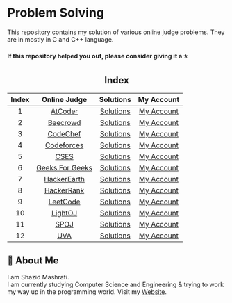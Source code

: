 # Problem Solving

This repository contains my solution of various online judge problems. They are in  mostly in C and C++ language.

#### If this repository helped you out, please consider giving it a :star:
<div align="center">

## Index 

|  Index  |  Online Judge  |  Solutions  |  My Account  |
| :-----: | :------------: | :---------: | :----------: |
| 1 | [AtCoder](https://atcoder.jp/) | [Solutions]() | [My Account](https://atcoder.jp/users/shazidmashrafi)
| 2 | [Beecrowd](https://judge.beecrowd.com/en) | [Solutions]() | [My Account](https://judge.beecrowd.com/en/profile/790252)
| 3 | [CodeChef](https://www.codechef.com) | [Solutions]() | [My Account](https://www.codechef.com/users/shazidmashrafi)
| 4 | [Codeforces](https://codeforces.com/) | [Solutions]() | [My Account](https://codeforces.com/profile/ShazidMashrafi)
| 5 | [CSES](https://cses.fi/) | [Solutions]() | [My Account](https://cses.fi/user/238576)
| 6 | [Geeks For Geeks](https://www.geeksforgeeks.org/) | [Solutions]() | [My Account](https://www.geeksforgeeks.org/user/shazidmashrafi/)
| 7 | [HackerEarth](https://www.hackerearth.com/challenges/) | [Solutions]() | [My Account](https://www.hackerearth.com/@shazidmashrafi/)
| 8 | [HackerRank](https://www.hackerrank.com/dashboard) | [Solutions]() | [My Account](https://www.hackerrank.com/profile/shazidmashrafi)
| 9 | [LeetCode](https://leetcode.com/) | [Solutions]() | [My Account](https://leetcode.com/u/shazidmashrafi/)
| 10 | [LightOJ](https://lightoj.com/home/) | [Solutions]() | [My Account](https://lightoj.com/user/shazidmashrafi)
| 11 | [SPOJ](https://www.spoj.com/) | [Solutions]() | [My Account](https://www.spoj.com/users/shazidmashrafi)
| 12 | [UVA](https://onlinejudge.org/) | [Solutions]() | [My Account](#)


</div>

## 🚀 About Me

I am Shazid Mashrafi.  
I am currently studying Computer Science and Engineering & trying to work my way up in the programming world.
Visit my [Website](https://shazidmashrafi.com).
